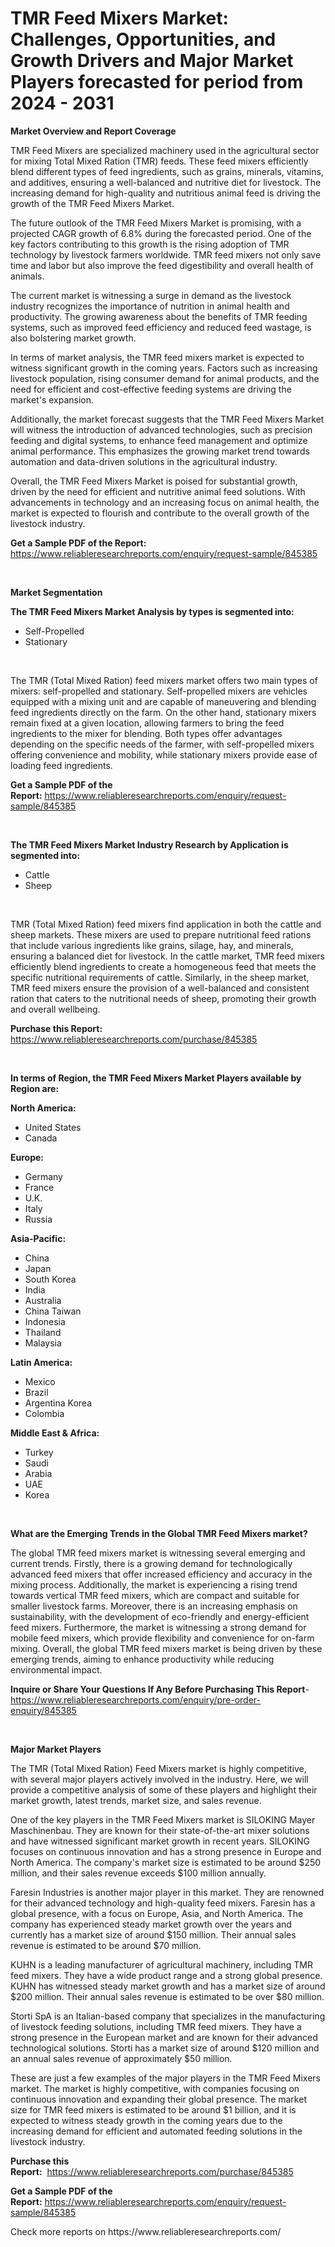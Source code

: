 <p><h1>TMR Feed Mixers Market: Challenges, Opportunities, and Growth Drivers and Major Market Players forecasted for period from 2024 - 2031</h1></p><p><strong>Market Overview and Report Coverage</strong></p>
<p><p>TMR Feed Mixers are specialized machinery used in the agricultural sector for mixing Total Mixed Ration (TMR) feeds. These feed mixers efficiently blend different types of feed ingredients, such as grains, minerals, vitamins, and additives, ensuring a well-balanced and nutritive diet for livestock. The increasing demand for high-quality and nutritious animal feed is driving the growth of the TMR Feed Mixers Market.</p><p>The future outlook of the TMR Feed Mixers Market is promising, with a projected CAGR growth of 6.8% during the forecasted period. One of the key factors contributing to this growth is the rising adoption of TMR technology by livestock farmers worldwide. TMR feed mixers not only save time and labor but also improve the feed digestibility and overall health of animals.</p><p>The current market is witnessing a surge in demand as the livestock industry recognizes the importance of nutrition in animal health and productivity. The growing awareness about the benefits of TMR feeding systems, such as improved feed efficiency and reduced feed wastage, is also bolstering market growth.</p><p>In terms of market analysis, the TMR feed mixers market is expected to witness significant growth in the coming years. Factors such as increasing livestock population, rising consumer demand for animal products, and the need for efficient and cost-effective feeding systems are driving the market's expansion.</p><p>Additionally, the market forecast suggests that the TMR Feed Mixers Market will witness the introduction of advanced technologies, such as precision feeding and digital systems, to enhance feed management and optimize animal performance. This emphasizes the growing market trend towards automation and data-driven solutions in the agricultural industry.</p><p>Overall, the TMR Feed Mixers Market is poised for substantial growth, driven by the need for efficient and nutritive animal feed solutions. With advancements in technology and an increasing focus on animal health, the market is expected to flourish and contribute to the overall growth of the livestock industry.</p></p>
<p><strong>Get a Sample PDF of the Report:</strong> <a href="https://www.reliableresearchreports.com/enquiry/request-sample/845385">https://www.reliableresearchreports.com/enquiry/request-sample/845385</a></p>
<p>&nbsp;</p>
<p><strong>Market Segmentation</strong></p>
<p><strong>The TMR Feed Mixers Market Analysis by types is segmented into:</strong></p>
<p><ul><li>Self-Propelled</li><li>Stationary</li></ul></p>
<p>&nbsp;</p>
<p><p>The TMR (Total Mixed Ration) feed mixers market offers two main types of mixers: self-propelled and stationary. Self-propelled mixers are vehicles equipped with a mixing unit and are capable of maneuvering and blending feed ingredients directly on the farm. On the other hand, stationary mixers remain fixed at a given location, allowing farmers to bring the feed ingredients to the mixer for blending. Both types offer advantages depending on the specific needs of the farmer, with self-propelled mixers offering convenience and mobility, while stationary mixers provide ease of loading feed ingredients.</p></p>
<p><strong>Get a Sample PDF of the Report:</strong>&nbsp;<a href="https://www.reliableresearchreports.com/enquiry/request-sample/845385">https://www.reliableresearchreports.com/enquiry/request-sample/845385</a></p>
<p>&nbsp;</p>
<p><strong>The TMR Feed Mixers Market Industry Research by Application is segmented into:</strong></p>
<p><ul><li>Cattle</li><li>Sheep</li></ul></p>
<p>&nbsp;</p>
<p><p>TMR (Total Mixed Ration) feed mixers find application in both the cattle and sheep markets. These mixers are used to prepare nutritional feed rations that include various ingredients like grains, silage, hay, and minerals, ensuring a balanced diet for livestock. In the cattle market, TMR feed mixers efficiently blend ingredients to create a homogeneous feed that meets the specific nutritional requirements of cattle. Similarly, in the sheep market, TMR feed mixers ensure the provision of a well-balanced and consistent ration that caters to the nutritional needs of sheep, promoting their growth and overall wellbeing.</p></p>
<p><strong>Purchase this Report:</strong>&nbsp; <a href="https://www.reliableresearchreports.com/purchase/845385">https://www.reliableresearchreports.com/purchase/845385</a></p>
<p>&nbsp;</p>
<p><strong>In terms of Region, the TMR Feed Mixers Market Players available by Region are:</strong></p>
<p>
    <p> <strong> North America: </strong>
        <ul>
            <li>United States</li>
            <li>Canada</li>
        </ul>
        </p> 
    <p> <strong> Europe: </strong>
        <ul>
            <li>Germany</li>
            <li>France</li>
            <li>U.K.</li>
            <li>Italy</li>
            <li>Russia</li>
        </ul>
        </p> 
    <p> <strong> Asia-Pacific: </strong>
        <ul>
            <li>China</li>
            <li>Japan</li>
            <li>South Korea</li>
            <li>India</li>
            <li>Australia</li>
            <li>China Taiwan</li>
            <li>Indonesia</li>
            <li>Thailand</li>
            <li>Malaysia</li>
        </ul>
        </p> 
    <p> <strong> Latin America: </strong>
        <ul>
            <li>Mexico</li>
            <li>Brazil</li>
            <li>Argentina Korea</li>
            <li>Colombia</li>
        </ul>
        </p> 
    <p> <strong> Middle East & Africa: </strong>
        <ul>
            <li>Turkey</li>
            <li>Saudi</li>
            <li>Arabia</li>
            <li>UAE</li>
            <li>Korea</li>
        </ul>
    </p>
    </p>
<p>&nbsp;</p>
<p><strong>What are the Emerging Trends in the Global TMR Feed Mixers market?</strong></p>
<p><p>The global TMR feed mixers market is witnessing several emerging and current trends. Firstly, there is a growing demand for technologically advanced feed mixers that offer increased efficiency and accuracy in the mixing process. Additionally, the market is experiencing a rising trend towards vertical TMR feed mixers, which are compact and suitable for smaller livestock farms. Moreover, there is an increasing emphasis on sustainability, with the development of eco-friendly and energy-efficient feed mixers. Furthermore, the market is witnessing a strong demand for mobile feed mixers, which provide flexibility and convenience for on-farm mixing. Overall, the global TMR feed mixers market is being driven by these emerging trends, aiming to enhance productivity while reducing environmental impact.</p></p>
<p><strong>Inquire or Share Your Questions If Any Before Purchasing This Report</strong>- <a href="https://www.reliableresearchreports.com/enquiry/pre-order-enquiry/845385">https://www.reliableresearchreports.com/enquiry/pre-order-enquiry/845385</a></p>
<p>&nbsp;</p>
<p><strong>Major Market Players</strong></p>
<p><p>The TMR (Total Mixed Ration) Feed Mixers market is highly competitive, with several major players actively involved in the industry. Here, we will provide a competitive analysis of some of these players and highlight their market growth, latest trends, market size, and sales revenue.</p><p>One of the key players in the TMR Feed Mixers market is SILOKING Mayer Maschinenbau. They are known for their state-of-the-art mixer solutions and have witnessed significant market growth in recent years. SILOKING focuses on continuous innovation and has a strong presence in Europe and North America. The company's market size is estimated to be around $250 million, and their sales revenue exceeds $100 million annually.</p><p>Faresin Industries is another major player in this market. They are renowned for their advanced technology and high-quality feed mixers. Faresin has a global presence, with a focus on Europe, Asia, and North America. The company has experienced steady market growth over the years and currently has a market size of around $150 million. Their annual sales revenue is estimated to be around $70 million.</p><p>KUHN is a leading manufacturer of agricultural machinery, including TMR feed mixers. They have a wide product range and a strong global presence. KUHN has witnessed steady market growth and has a market size of around $200 million. Their annual sales revenue is estimated to be over $80 million.</p><p>Storti SpA is an Italian-based company that specializes in the manufacturing of livestock feeding solutions, including TMR feed mixers. They have a strong presence in the European market and are known for their advanced technological solutions. Storti has a market size of around $120 million and an annual sales revenue of approximately $50 million.</p><p>These are just a few examples of the major players in the TMR Feed Mixers market. The market is highly competitive, with companies focusing on continuous innovation and expanding their global presence. The market size for TMR feed mixers is estimated to be around $1 billion, and it is expected to witness steady growth in the coming years due to the increasing demand for efficient and automated feeding solutions in the livestock industry.</p></p>
<p><strong>Purchase this Report:</strong>&nbsp;&nbsp;<a href="https://www.reliableresearchreports.com/purchase/845385">https://www.reliableresearchreports.com/purchase/845385</a></p>
<p></p>
<p><strong>Get a Sample PDF of the Report:</strong>&nbsp;<a href="https://www.reliableresearchreports.com/enquiry/request-sample/845385">https://www.reliableresearchreports.com/enquiry/request-sample/845385</a></p>
<p>Check more reports on https://www.reliableresearchreports.com/</p>